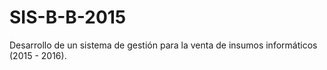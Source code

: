 # SIS-B-B-2015
Desarrollo de un sistema de gestión para la venta de insumos informáticos (2015 - 2016).
